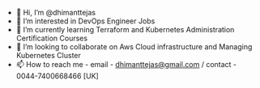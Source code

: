 - 👋 Hi, I’m @dhimanttejas
- 👀 I’m interested in DevOps Engineer Jobs
- 🌱 I’m currently learning Terraform and Kubernetes Administration Certification Courses
- 💞️ I’m looking to collaborate on Aws Cloud infrastructure and Managing Kubernetes Cluster
- 📫 How to reach me - email - dhimanttejas@gmail.com / contact - 0044-7400668466 [UK]

<!---
dhimanttejas/dhimanttejas is a ✨ special ✨ repository because its `README.md` (this file) appears on your GitHub profile.
You can click the Preview link to take a look at your changes.
--->
